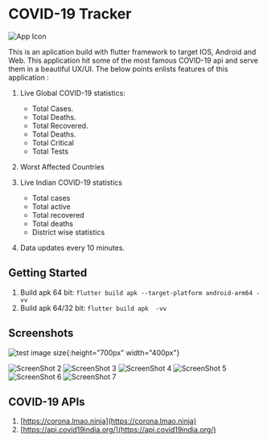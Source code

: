 # COVID-19 Tracker

![App Icon](https://github.com/Shiba-Kar/covid-19_tracker/blob/master/android/app/src/main/res/mipmap-hdpi/ic_launcher.png)

This is an aplication build with flutter framework to target IOS, Android and Web.
This application hit some of the most famous COVID-19 api and serve them in a beautiful UX/UI.
The below points enlists features of this application :

1. Live Global COVID-19 statistics:
    * Total Cases.
    * Total Deaths.
    * Total Recovered.
    * Total Deaths.
    * Total Critical
    * Total Tests

2. Worst Affected Countries

3. Live Indian COVID-19 statistics
   * Total cases
   * Total active
   * Total recovered
   * Total deaths
   * District wise statistics

4. Data updates every 10 minutes.

## Getting Started

1. Build apk 64 bit: `flutter build apk --target-platform android-arm64 -vv`
2. Build apk 64/32 bit: `flutter build apk  -vv`

## Screenshots

![test image size](https://github.com/Shiba-Kar/covid-19_tracker/blob/master/flutter_01.png){:height="700px" width="400px"}

![ScreenShot 2](https://github.com/Shiba-Kar/covid-19_tracker/blob/master/flutter_02.png?s=200)
![ScreenShot 3](https://github.com/Shiba-Kar/covid-19_tracker/blob/master/flutter_03.png?s=200)
![ScreenShot 4](https://github.com/Shiba-Kar/covid-19_tracker/blob/master/flutter_04.png?s=200)
![ScreenShot 5](https://github.com/Shiba-Kar/covid-19_tracker/blob/master/flutter_05.png?s=200)
![ScreenShot 6](https://github.com/Shiba-Kar/covid-19_tracker/blob/master/flutter_06.png?s=200)
![ScreenShot 7](https://github.com/Shiba-Kar/covid-19_tracker/blob/master/flutter_07.png?s=200)

## COVID-19 APIs

 1. [https://corona.lmao.ninja](https://corona.lmao.ninja)
 2. [https://api.covid19india.org/](https://api.covid19india.org/)
